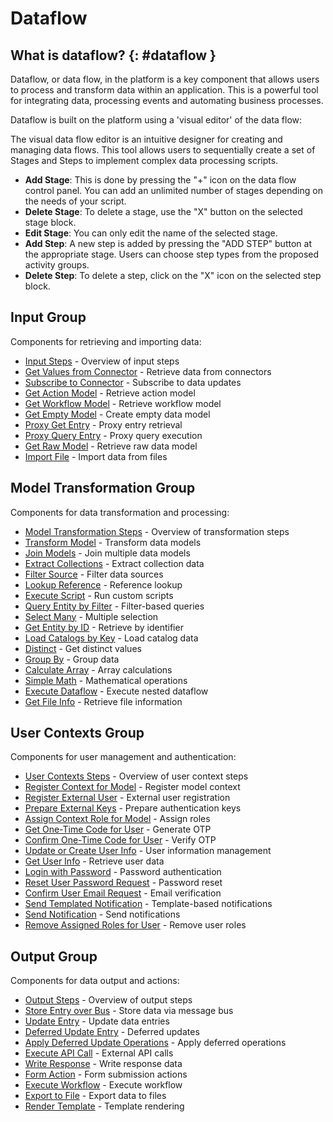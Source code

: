 # Dataflow

## What is dataflow? {: #dataflow }

Dataflow, or data flow, in the platform is a key component that allows users to process and transform data within an application. This is a powerful tool for integrating data, processing events and automating business processes.

Dataflow is built on the platform using a 'visual editor' of the data flow:

The visual data flow editor is an intuitive designer for creating and managing data flows. This tool allows users to sequentially create a set of Stages and Steps to implement complex data processing scripts.

- **Add Stage**: This is done by pressing the "+" icon on the data flow control panel. You can add an unlimited number of stages depending on the needs of your script.
- **Delete Stage**: To delete a stage, use the "X" button on the selected stage block.
- **Edit Stage**: You can only edit the name of the selected stage.
- **Add Step**: A new step is added by pressing the "ADD STEP" button at the appropriate stage. Users can choose step types from the proposed activity groups.
- **Delete Step**: To delete a step, click on the "X" icon on the selected step block.

## Input Group

Components for retrieving and importing data:

- [Input Steps](input-steps.md) - Overview of input steps
- [Get Values from Connector](get-values-from-connector.md) - Retrieve data from connectors
- [Subscribe to Connector](subscribe-to-connector.md) - Subscribe to data updates
- [Get Action Model](get-action-model.md) - Retrieve action model
- [Get Workflow Model](get-workflow-model.md) - Retrieve workflow model
- [Get Empty Model](get-empty-model.md) - Create empty data model
- [Proxy Get Entry](proxy-get-entry.md) - Proxy entry retrieval
- [Proxy Query Entry](proxy-query-entry.md) - Proxy query execution
- [Get Raw Model](get-raw-model.md) - Retrieve raw data model
- [Import File](import-file.md) - Import data from files

## Model Transformation Group

Components for data transformation and processing:

- [Model Transformation Steps](model-transformation-steps.md) - Overview of transformation steps
- [Transform Model](transform-model.md) - Transform data models
- [Join Models](join-modes.md) - Join multiple data models
- [Extract Collections](extract-collections.md) - Extract collection data
- [Filter Source](filter-source.md) - Filter data sources
- [Lookup Reference](lookup-reference.md) - Reference lookup
- [Execute Script](execute-script.md) - Run custom scripts
- [Query Entity by Filter](query-entity-by-filter.md) - Filter-based queries
- [Select Many](select-many.md) - Multiple selection
- [Get Entity by ID](get-entity-by-id.md) - Retrieve by identifier
- [Load Catalogs by Key](load-catalogs-by-key.md) - Load catalog data
- [Distinct](distinct.md) - Get distinct values
- [Group By](group-by.md) - Group data
- [Calculate Array](calculate-array.md) - Array calculations
- [Simple Math](simple-math.md) - Mathematical operations
- [Execute Dataflow](execute-dataflow.md) - Execute nested dataflow
- [Get File Info](get-file-info.md) - Retrieve file information

## User Contexts Group

Components for user management and authentication:

- [User Contexts Steps](user-contexts-steps.md) - Overview of user context steps
- [Register Context for Model](register-context-for-model.md) - Register model context
- [Register External User](register-external-user.md) - External user registration
- [Prepare External Keys](prepare-external-keys.md) - Prepare authentication keys
- [Assign Context Role for Model](assign-context-role-for-model.md) - Assign roles
- [Get One-Time Code for User](get-one-time-code-for-user.md) - Generate OTP
- [Confirm One-Time Code for User](confirm-one-time-code-for-user.md) - Verify OTP
- [Update or Create User Info](update-or-create-user-info.md) - User information management
- [Get User Info](get-user-info.md) - Retrieve user data
- [Login with Password](login-with-password.md) - Password authentication
- [Reset User Password Request](reset-user-password-request.md) - Password reset
- [Confirm User Email Request](confirm-user-email-request.md) - Email verification
- [Send Templated Notification](send-templated-notification.md) - Template-based notifications
- [Send Notification](send-notification.md) - Send notifications
- [Remove Assigned Roles for User](remove-assigned-roles-for-user.md) - Remove user roles

## Output Group

Components for data output and actions:

- [Output Steps](output-steps.md) - Overview of output steps
- [Store Entry over Bus](store-entry-over-bus.md) - Store data via message bus
- [Update Entry](update-entry.md) - Update data entries
- [Deferred Update Entry](deferred-update-entry.md) - Deferred updates
- [Apply Deferred Update Operations](apply-deferred-update-operations.md) - Apply deferred operations
- [Execute API Call](execute-api-call.md) - External API calls
- [Write Response](write-response.md) - Write response data
- [Form Action](form-action.md) - Form submission actions
- [Execute Workflow](execute-workflow.md) - Execute workflow
- [Export to File](export-to-file.md) - Export data to files
- [Render Template](render-template.md) - Template rendering
